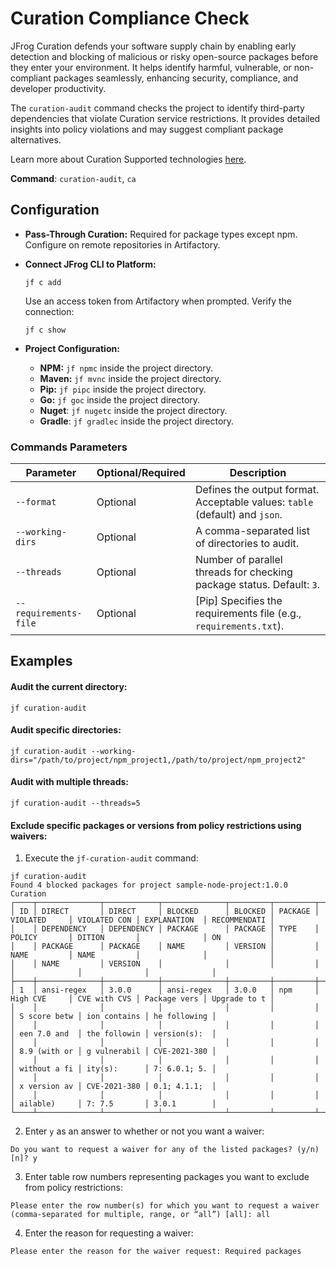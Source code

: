 # Curation Compliance Check

JFrog Curation defends your software supply chain by enabling early detection and blocking of malicious or risky open-source packages before they enter your environment. It helps identify harmful, vulnerable, or non-compliant packages seamlessly, enhancing security, compliance, and developer productivity.

The `curation-audit` command checks the project to identify third-party dependencies that violate Curation service restrictions. It provides detailed insights into policy violations and may suggest compliant package alternatives.

Learn more about Curation Supported technologies [here](../../products/curation/supported-technologies.md).

**Command**: `curation-audit`, `ca`

## Configuration

* **Pass-Through Curation:** Required for package types except npm. Configure on remote repositories in Artifactory.
*   **Connect JFrog CLI to Platform:**

    ```
    jf c add
    ```

    Use an access token from Artifactory when prompted. Verify the connection:

    ```
    jf c show
    ```
* **Project Configuration:**
  * **NPM:** `jf npmc` inside the project directory.
  * **Maven:** `jf mvnc` inside the project directory.
  * **Pip:** `jf pipc` inside the project directory.
  * **Go:** `jf goc` inside the project directory.
  * **Nuget**: `jf nugetc` inside the project directory.
  * **Gradle**: `jf gradlec` inside the project directory.

### Commands Parameters

| Parameter             | Optional/Required | Description                                                                 |
| --------------------- | ----------------- | --------------------------------------------------------------------------- |
| `--format`            | Optional          | Defines the output format. Acceptable values: `table` (default) and `json`. |
| `--working-dirs`      | Optional          | A comma-separated list of directories to audit.                             |
| `--threads`           | Optional          | Number of parallel threads for checking package status. Default: `3`.       |
| `--requirements-file` | Optional          | \[Pip] Specifies the requirements file (e.g., `requirements.txt`).          |

## Examples

#### Audit the current directory:

```
jf curation-audit
```

#### Audit specific directories:

```
jf curation-audit --working-dirs="/path/to/project/npm_project1,/path/to/project/npm_project2"
```

#### Audit with multiple threads:

```
jf curation-audit --threads=5
```

#### Exclude specific packages or versions from policy restrictions using waivers:

1. Execute the `jf-curation-audit` command:

```
jf curation-audit
Found 4 blocked packages for project sample-node-project:1.0.0
Curation
┌────┬──────────────┬────────────┬──────────────┬─────────┬─────────┬──────────────┬──────────────┬──────────────┬──────────────┐
│ ID │ DIRECT       │ DIRECT     │ BLOCKED      │ BLOCKED │ PACKAGE │ VIOLATED     │ VIOLATED CON │ EXPLANATION  │ RECOMMENDATI │
│    │ DEPENDENCY   │ DEPENDENCY │ PACKAGE      │ PACKAGE │ TYPE    │ POLICY       │ DITION       │              │ ON           │
│    │ PACKAGE      │ PACKAGE    │ NAME         │ VERSION │         │ NAME         │ NAME         │              │              │
│    │ NAME         │ VERSION    │              │         │         │              │              │              │              │
├────┼──────────────┼────────────┼──────────────┼─────────┼─────────┼──────────────┼──────────────┼──────────────┼──────────────┤
│ 1  │ ansi-regex   │ 3.0.0      │ ansi-regex   │ 3.0.0   │ npm     │ High CVE     │ CVE with CVS │ Package vers │ Upgrade to t │
│    │              │            │              │         │         │              │ S score betw │ ion contains │ he following │
│    │              │            │              │         │         │              │ een 7.0 and  │ the followin │ version(s):  │
│    │              │            │              │         │         │              │ 8.9 (with or │ g vulnerabil │ CVE-2021-380 │
│    │              │            │              │         │         │              │ without a fi │ ity(s):      │ 7: 6.0.1; 5. │
│    │              │            │              │         │         │              │ x version av │ CVE-2021-380 │ 0.1; 4.1.1;  │
│    │              │            │              │         │         │              │ ailable)     │ 7: 7.5       │ 3.0.1        │
└────┴──────────────┴────────────┴──────────────┴─────────┴─────────┴──────────────┴──────────────┴──────────────┴──────────────┘
```

2. Enter `y` as an answer to whether or not you want a waiver:

```
Do you want to request a waiver for any of the listed packages? (y/n) [n]? y
```

3. Enter table row numbers representing packages you want to exclude from policy restrictions:

```
Please enter the row number(s) for which you want to request a waiver (comma-separated for multiple, range, or “all”) [all]: all
```

4. Enter the reason for requesting a waiver:

```
Please enter the reason for the waiver request: Required packages
```

